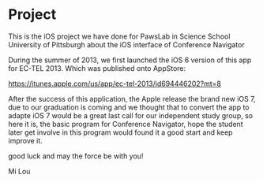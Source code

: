 Project
=======
This is the iOS project we have done for PawsLab in Science School University of Pittsburgh about the iOS interface of Conference Navigator

During the summer of 2013, we first launched the iOS 6 version of this app for EC-TEL 2013. Which was published onto AppStore:

https://itunes.apple.com/us/app/ec-tel-2013/id694446202?mt=8

After the success of this application, the Apple release the brand new iOS 7, due to our graduation is coming and we thought that to convert the app to adapte iOS 7 would be a great last call for our independent study group, so here it is, the basic program for Conference Navigator, hope the student later get involve in this program would found it a good start and keep improve it.

good luck and may the force be with you!

Mi Lou
